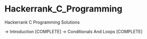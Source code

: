 # Hackerrank_C_Programming
Hackerrank C Programming Solutions

-> Introduction [COMPLETE]
-> Conditionals And Loops [COMPLETE] 
